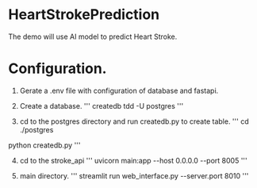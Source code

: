 # HeartStrokePrediction

The demo will use AI model to predict Heart Stroke.

# Configuration.
1. Gerate a .env file with configuration of database and fastapi.

2. Create a database.
'''
createdb tdd -U postgres
'''

3. cd to the postgres directory and run createdb.py to create table.
'''
cd ./postgres

python createdb.py
'''

4. cd to the stroke_api
'''
uvicorn  main:app --host 0.0.0.0 --port 8005
'''

5. main directory.
'''
streamlit run web_interface.py --server.port 8010
'''
